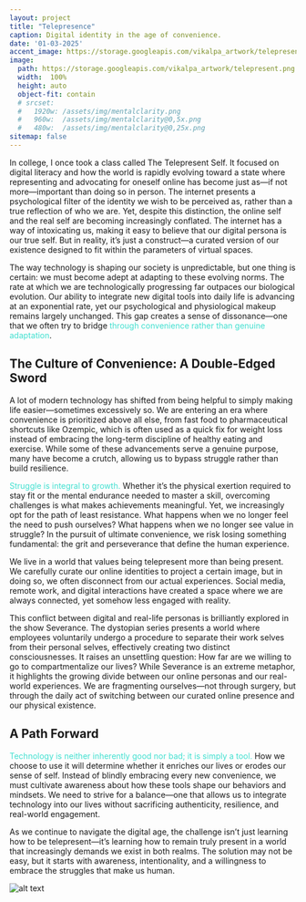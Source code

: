 ```yaml
---
layout: project
title: "Telepresence"
caption: Digital identity in the age of convenience.
date: '01-03-2025'
accent_image: https://storage.googleapis.com/vikalpa_artwork/telepresent.png   
image: 
  path: https://storage.googleapis.com/vikalpa_artwork/telepresent.png
  width:  100%
  height: auto
  object-fit: contain
  # srcset: 
  #   1920w: /assets/img/mentalclarity.png
  #   960w:  /assets/img/mentalclarity@0,5x.png
  #   480w:  /assets/img/mentalclarity@0,25x.png
sitemap: false
---
```


In college, I once took a class called The Telepresent Self. It focused on digital literacy and how the world is rapidly evolving toward a state where representing and advocating for oneself online has become just as—if not more—important than doing so in person. The internet presents a psychological filter of the identity we wish to be perceived as, rather than a true reflection of who we are. Yet, despite this distinction, the online self and the real self are becoming increasingly conflated. The internet has a way of intoxicating us, making it easy to believe that our digital persona is our true self. But in reality, it’s just a construct—a curated version of our existence designed to fit within the parameters of virtual spaces.

The way technology is shaping our society is unpredictable, but one thing is certain: we must become adept at adapting to these evolving norms. The rate at which we are technologically progressing far outpaces our biological evolution. Our ability to integrate new digital tools into daily life is advancing at an exponential rate, yet our psychological and physiological makeup remains largely unchanged. This gap creates a sense of dissonance—one that we often try to bridge <span style="color:turquoise">through convenience rather than genuine adaptation</span>.

## The Culture of Convenience: A Double-Edged Sword

A lot of modern technology has shifted from being helpful to simply making life easier—sometimes excessively so. We are entering an era where convenience is prioritized above all else, from fast food to pharmaceutical shortcuts like Ozempic, which is often used as a quick fix for weight loss instead of embracing the long-term discipline of healthy eating and exercise. While some of these advancements serve a genuine purpose, many have become a crutch, allowing us to bypass struggle rather than build resilience.

<span style="color:turquoise">Struggle is integral to growth.</span> Whether it’s the physical exertion required to stay fit or the mental endurance needed to master a skill, overcoming challenges is what makes achievements meaningful. Yet, we increasingly opt for the path of least resistance. What happens when we no longer feel the need to push ourselves? What happens when we no longer see value in struggle? In the pursuit of ultimate convenience, we risk losing something fundamental: the grit and perseverance that define the human experience.

We live in a world that values being telepresent more than being present. We carefully curate our online identities to project a certain image, but in doing so, we often disconnect from our actual experiences. Social media, remote work, and digital interactions have created a space where we are always connected, yet somehow less engaged with reality.

This conflict between digital and real-life personas is brilliantly explored in the show Severance. The dystopian series presents a world where employees voluntarily undergo a procedure to separate their work selves from their personal selves, effectively creating two distinct consciousnesses. It raises an unsettling question: How far are we willing to go to compartmentalize our lives? While Severance is an extreme metaphor, it highlights the growing divide between our online personas and our real-world experiences. We are fragmenting ourselves—not through surgery, but through the daily act of switching between our curated online presence and our physical existence.

## A Path Forward

<span style="color:turquoise">Technology is neither inherently good nor bad; it is simply a tool.</span> How we choose to use it will determine whether it enriches our lives or erodes our sense of self. Instead of blindly embracing every new convenience, we must cultivate awareness about how these tools shape our behaviors and mindsets. We need to strive for a balance—one that allows us to integrate technology into our lives without sacrificing authenticity, resilience, and real-world engagement.

As we continue to navigate the digital age, the challenge isn’t just learning how to be telepresent—it’s learning how to remain truly present in a world that increasingly demands we exist in both realms. The solution may not be easy, but it starts with awareness, intentionality, and a willingness to embrace the struggles that make us human.


![alt text](https://storage.googleapis.com/vikalpa_artwork/telepresence.png)

   

